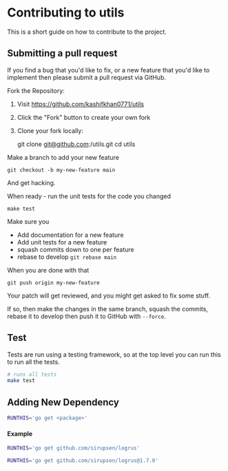 # Contributing to utils

This is a short guide on how to contribute to the project.

## Submitting a pull request

If you find a bug that you'd like to fix, or a new feature that you'd like to implement then please submit a pull request via GitHub.


Fork the Repository:
1. Visit https://github.com/kashifkhan0771/utils
2. Click the "Fork" button to create your own fork
3. Clone your fork locally:

    git clone git@github.com:<your-username>/utils.git
    cd utils

Make a branch to add your new feature

    git checkout -b my-new-feature main

And get hacking.

When ready - run the unit tests for the code you changed

    make test

Make sure you

* Add documentation for a new feature
* Add unit tests for a new feature
* squash commits down to one per feature
* rebase to develop `git rebase main`

When you are done with that

    git push origin my-new-feature

Your patch will get reviewed, and you might get asked to fix some stuff.

If so, then make the changes in the same branch, squash the commits, rebase it to develop then push it to GitHub with `--force`.

## Test

Tests are run using a testing framework, so at the top level you can run this to run all the tests.

```bash
# runs all tests
make test
```

## Adding New Dependency

```bash
RUNTHIS='go get <package>'
```

#### Example

```bash
RUNTHIS='go get github.com/sirupsen/logrus'
```

```bash
RUNTHIS='go get github.com/sirupsen/logrus@1.7.0'
```
